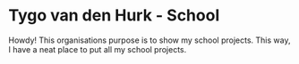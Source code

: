 # Tygo van den Hurk - School
Howdy! This organisations purpose is to show my school projects. This way, I have a neat place to put all my school projects.
